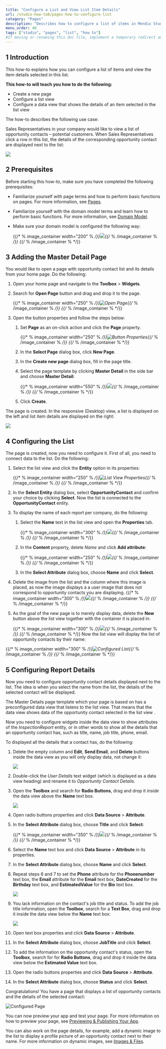 ```yaml
---
title: "Configure a List and View List Item Details"
url: /studio-how-to8/pages-how-to-configure-list
category: "Pages"
description: "Describes how to configure a list of items in Mendix Studio."
menu_order: 40
tags: ["studio", "pages", "list", "how to"]
#If moving or renaming this doc file, implement a temporary redirect and let the respective team know they should update the URL in the product. See Mapping to Products for more details.
---
```


## 1 Introduction 

This how-to explains how you can configure a list of items and view the item details selected in this list. 

**This how-to will teach you how to do the following:**

* Create a new page
* Configure a list view
* Configure a data view that shows the details of an item selected in the list view

The how-to describes the following use case: 

Sales Representatives in your company would like to view a list of opportunity contacts – potential customers. When Sales Representatives click a row in this list, the details of the corresponding opportunity contact are displayed next to the list:

![](/attachments/studio-how-to8/pages/pages-how-to-configure-list/configured-page.png)

## 2 Prerequisites

Before starting this how-to, make sure you have completed the following prerequisites:

* Familiarize yourself with page terms and how to perform basic functions on pages. For more information, see [Pages](/studio8/page-editor). 

* Familiarize yourself with the domain model terms and learn how to perform basic functions. For more information, see [Domain Model](/studio8/domain-models).

* Make sure your domain model is configured the following way:

    {{/* % image_container width="200" % */}}![](/attachments/studio-how-to8/pages/pages-how-to-configure-list/domain-model.png){{/* % /image_container % */}} 
{{/* % /image_container % */}}
## 3 Adding the Master Detail Page

You would like to open a page with opportunity contact list and its details from your home page. Do the following:

1. Open your home page and navigate to the **Toolbox** > **Widgets**.

2. Search for **Open Page** button and drag and drop it to the page.

	{{/* % image_container width="250" % */}}![Open Page](/attachments/studio-how-to8/pages/pages-how-to-configure-list/open-page-button.png){{/* % /image_container % */}}
{{/* % /image_container % */}}
3. Open the button properties and follow the steps below:

    1. Set **Page** as an on-click action and click the **Page** property.

    	{{/* % image_container width="250" % */}}![Button Properties](/attachments/studio-how-to8/pages/pages-how-to-configure-list/button-properties.png){{/* % /image_container % */}}
{{/* % /image_container % */}}
    2.  In the **Select Page** dialog box, click **New Page**.

    3.  In the **Create new page** dialog box, fill in the page title. 

    4. Select the page template by clicking **Master Detail** in the side bar and choose **Master Detail**:

    	{{/* % image_container width="550" % */}}![](/attachments/studio-how-to8/pages/pages-how-to-configure-list/create-master-detail.png){{/* % /image_container % */}}
{{/* % /image_container % */}}
    5. Click **Create**.


The page is created. In the responsive (Desktop) view, a list is displayed on the left and list item details are displayed on the right:

![](/attachments/studio-how-to8/pages/pages-how-to-configure-list/master-details.png) 

## 4 Configuring the List

The page is created, now you need to configure it. First of all, you need to connect data to the list. Do the following:

1. Select the list view and click the **Entity** option in its properties:

	{{/* % image_container width="250" % */}}![List View Properties](/attachments/studio-how-to8/pages/pages-how-to-configure-list/list-view-entity.png){{/* % /image_container % */}}
{{/* % /image_container % */}}
2. In the **Select Entity** dialog box, select **OpportunityContact** and confirm your choice by clicking **Select**. Now the list is connected to the **OpportunityContact** entity. 

3. To display the name of each report per company, do the following:

    1. Select the **Name** text in the list view and open the **Properties** tab.

    	{{/* % image_container width="300" % */}}![](/attachments/studio-how-to8/pages/pages-how-to-configure-list/text.png){{/* % /image_container % */}}
{{/* % /image_container % */}}
    2. In the **Content** property, delete *Name* and click **Add attribute**:

    	{{/* % image_container width="250" % */}}![](/attachments/studio-how-to8/pages/pages-how-to-configure-list/text-content.png){{/* % /image_container % */}}
{{/* % /image_container % */}}
    3. In the **Select Attribute** dialog box, choose **Name** and click **Select**. 

4. Delete the image from the list and the column where this image is placed, as now the image displays a a user image that does not correspond to opportunity contacts you are displaying.
    {{/* % image_container width="300" % */}}![](/attachments/studio-how-to8/pages/pages-how-to-configure-list/list-with-no-image.png){{/* % /image_container % */}}
{{/* % /image_container % */}}
5. As the goal of the new page is to merely display data, delete the **New** button above the list view together with the container it is placed in:

    {{/* % image_container width="300" % */}}![](/attachments/studio-how-to8/pages/pages-how-to-configure-list/container.png){{/* % /image_container % */}}
{{/* % /image_container % */}}
Now the list view will display the list of opportunity contacts by their name:

{{/* % image_container width="300" % */}}![Configured List](/attachments/studio-how-to8/pages/pages-how-to-configure-list/list-configured.png){{/* % /image_container % */}} 
{{/* % /image_container % */}}
## 5 Configuring Report Details

Now you need to configure opportunity contact details displayed next to the list. The idea is when you select the name from the list, the details of the selected contact will be displayed. 

The Master Details page template which your page is based on has a preconfigured data view that listens to the list view. That means that the data view shows data of the opportunity contact selected in the list view . 

Now you need to configure widgets inside the data view to show attributes of the *InspectionReport* entity, or in other words to show all the details that an opportunity contact has, such as title, name, job title, phone, email. 

To displayed all the details that a contact has, do the following:

1. Delete the empty column and **Edit**, **Send Email**, and **Delete** buttons inside the data view as you will only display data, not change it:

    ![](/attachments/studio-how-to8/pages/pages-how-to-configure-list/data-view-buttons.png)

2. Double-click the *User Details* text widget (which is displayed as a data view heading) and rename it to *Opportunity Contact Details*. 

3. Open the **Toolbox** and search for **Radio Buttons**, drag and drop it *inside* the data view above the **Name** text box.

    ![](/attachments/studio-how-to8/pages/pages-how-to-configure-list/radio-buttons.png)

4. Open radio buttons properties and click **Data Source** > **Attribute**.

5. In the **Select Attribute** dialog box, choose **Title** and click **Select**:

    {{/* % image_container width="350" % */}}![](/attachments/studio-how-to8/pages/pages-how-to-configure-list/title.png){{/* % /image_container % */}}
{{/* % /image_container % */}}
6. Select the **Name** text box and click **Data Source** > **Attribute** in its properties. 

7. In the **Select Attribute** dialog box, choose **Name** and click **Select**.

8. Repeat steps 6 and 7 to set the **Phone** attribute for the **Phonenumber** text box, the **Email** attribute for the **Email** text box, **DateCreated**  for the **Birthday** text box, and **EstimatedValue** for the **Bio** text box. 

    ![](/attachments/studio-how-to8/pages/pages-how-to-configure-list/attributes-replaced.png)

9. You lack information on the contact's job title and status. To add the job title information, open the **Toolbox**, search for a **Text Box**, drag and drop it inside the data view below the **Name** text box:

    ![](/attachments/studio-how-to8/pages/pages-how-to-configure-list/job-title-text-box.png)

10. Open text box properties and click **Data Source** > **Attribute**. 

11. In the **Select Attribute** dialog box, choose **JobTitle** and click **Select**.

12. To add the information on the opportunity contact's status, open the **Toolbox**, search for for **Radio Buttons**, drag and drop it inside the data view below the **Estimated Value** text box.

13. Open the radio buttons properties and click **Data Source** > **Attribute**.

14. In the **Select Attribute** dialog box, choose **Status** and click **Select**.

Congratulations! You have a page that displays a list of opportunity contacts and the details of the selected contact:

![Configured Page](/attachments/studio-how-to8/pages/pages-how-to-configure-list/configured-page.png)

You can now preview your app and test your page. For more information on how to preview your page, see [Previewing & Publishing Your App](/studio8/publishing-app).

You can also work on the page details, for example, add a dynamic image to the list to display a profile picture of an opportunity contact next to their name. For more information on dynamic images, see [Images & Files](/studio8/page-editor-widgets-images-and-files).